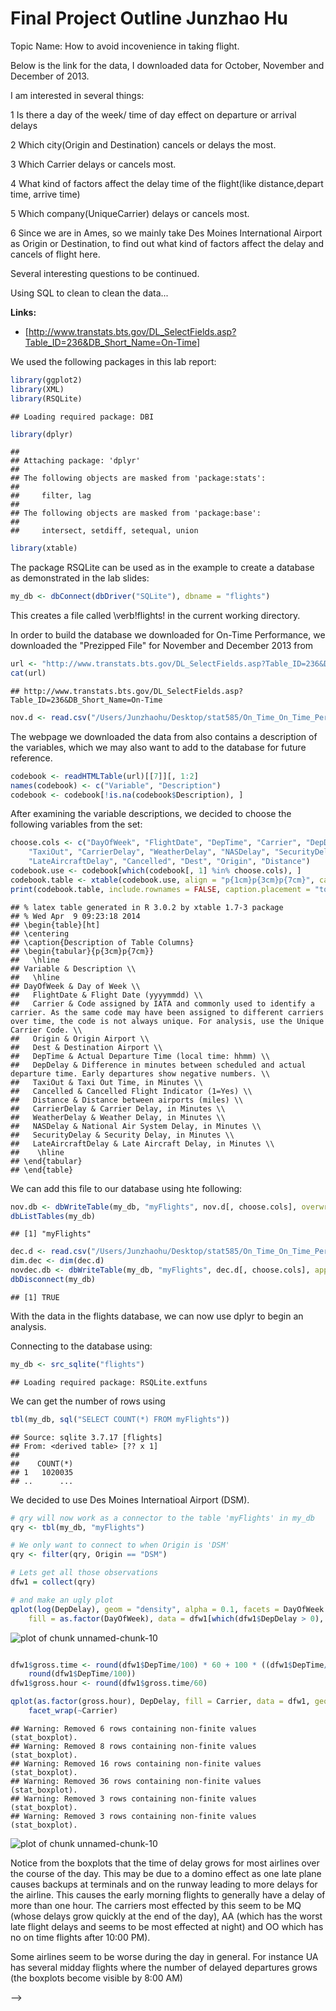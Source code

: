Final Project Outline  Junzhao Hu
========================================================
Topic Name: How to avoid incovenience in taking flight.

Below is the link for the data, I downloaded data for October, November and December of 2013.

I am interested in several things:

1 Is there a day of the week/ time of day effect on departure or arrival delays

2 Which city(Origin and Destination) cancels or delays the most.

3 Which Carrier delays or cancels most.

4 What kind of factors affect the delay time of the flight(like distance,depart time, arrive time)

5 Which company(UniqueCarrier) delays or cancels most.

6 Since we are in Ames, so we mainly take Des Moines International Airport as Origin or Destination, to find out
what kind of factors affect the delay and cancels of flight here.

Several interesting questions to be continued.

Using SQL to clean to clean the data...

**Links:**
* [http://www.transtats.bts.gov/DL_SelectFields.asp?Table_ID=236&DB_Short_Name=On-Time]

We used the following packages in this lab report:

```r
library(ggplot2)
library(XML)
library(RSQLite)
```

```
## Loading required package: DBI
```

```r
library(dplyr)
```

```
## 
## Attaching package: 'dplyr'
## 
## The following objects are masked from 'package:stats':
## 
##     filter, lag
## 
## The following objects are masked from 'package:base':
## 
##     intersect, setdiff, setequal, union
```

```r
library(xtable)
```


The package RSQLite can be used as in the example to create
a database as demonstrated in the lab slides:


```r
my_db <- dbConnect(dbDriver("SQLite"), dbname = "flights")
```

This creates a file called \verb!flights! in the current working directory.


In order to build the database we downloaded for On-Time Performance,
we downloaded the "Prezipped File" for November and December 2013 from


```r
url <- "http://www.transtats.bts.gov/DL_SelectFields.asp?Table_ID=236&DB_Short_Name=On-Time"
cat(url)
```

```
## http://www.transtats.bts.gov/DL_SelectFields.asp?Table_ID=236&DB_Short_Name=On-Time
```

```r
nov.d <- read.csv("/Users/Junzhaohu/Desktop/stat585/On_Time_On_Time_Performance_2013_11/11.csv")
```


The webpage we downloaded the data from also contains a 
description of the variables, which we may also want to add to the database for 
future reference.

```r
codebook <- readHTMLTable(url)[[7]][, 1:2]
names(codebook) <- c("Variable", "Description")
codebook <- codebook[!is.na(codebook$Description), ]
```

After examining the variable descriptions, we decided to 
choose the following variables from the set:

```r
choose.cols <- c("DayOfWeek", "FlightDate", "DepTime", "Carrier", "DepDelay", 
    "TaxiOut", "CarrierDelay", "WeatherDelay", "NASDelay", "SecurityDelay", 
    "LateAircraftDelay", "Cancelled", "Dest", "Origin", "Distance")
codebook.use <- codebook[which(codebook[, 1] %in% choose.cols), ]
codebook.table <- xtable(codebook.use, align = "p{1cm}p{3cm}p{7cm}", caption = "Description of Table Columns")
print(codebook.table, include.rownames = FALSE, caption.placement = "top")
```

```
## % latex table generated in R 3.0.2 by xtable 1.7-3 package
## % Wed Apr  9 09:23:18 2014
## \begin{table}[ht]
## \centering
## \caption{Description of Table Columns} 
## \begin{tabular}{p{3cm}p{7cm}}
##   \hline
## Variable & Description \\ 
##   \hline
## DayOfWeek & Day of Week \\ 
##   FlightDate & Flight Date (yyyymmdd) \\ 
##   Carrier & Code assigned by IATA and commonly used to identify a carrier. As the same code may have been assigned to different carriers over time, the code is not always unique. For analysis, use the Unique Carrier Code. \\ 
##   Origin & Origin Airport \\ 
##   Dest & Destination Airport \\ 
##   DepTime & Actual Departure Time (local time: hhmm) \\ 
##   DepDelay & Difference in minutes between scheduled and actual departure time. Early departures show negative numbers. \\ 
##   TaxiOut & Taxi Out Time, in Minutes \\ 
##   Cancelled & Cancelled Flight Indicator (1=Yes) \\ 
##   Distance & Distance between airports (miles) \\ 
##   CarrierDelay & Carrier Delay, in Minutes \\ 
##   WeatherDelay & Weather Delay, in Minutes \\ 
##   NASDelay & National Air System Delay, in Minutes \\ 
##   SecurityDelay & Security Delay, in Minutes \\ 
##   LateAircraftDelay & Late Aircraft Delay, in Minutes \\ 
##    \hline
## \end{tabular}
## \end{table}
```

We can add this file to our database using hte following:

```r
nov.db <- dbWriteTable(my_db, "myFlights", nov.d[, choose.cols], overwrite = TRUE)
dbListTables(my_db)
```

```
## [1] "myFlights"
```


```r
dec.d <- read.csv("/Users/Junzhaohu/Desktop/stat585/On_Time_On_Time_Performance_2013_12/12.csv")
dim.dec <- dim(dec.d)
novdec.db <- dbWriteTable(my_db, "myFlights", dec.d[, choose.cols], append = TRUE)
dbDisconnect(my_db)
```

```
## [1] TRUE
```


With the data in the flights database, we can now use dplyr to 
begin an analysis.

Connecting to the database using:


```r
my_db <- src_sqlite("flights")
```

```
## Loading required package: RSQLite.extfuns
```

We can get the number of rows using 

```r
tbl(my_db, sql("SELECT COUNT(*) FROM myFlights"))
```

```
## Source: sqlite 3.7.17 [flights]
## From: <derived table> [?? x 1]
## 
##    COUNT(*)
## 1   1020035
## ..      ...
```


We decided to use Des Moines Internatioal Airport (DSM). 

```r
# qry will now work as a connector to the table 'myFlights' in my_db
qry <- tbl(my_db, "myFlights")

# We only want to connect to when Origin is 'DSM'
qry <- filter(qry, Origin == "DSM")

# Lets get all those observations
dfw1 = collect(qry)

# and make an ugly plot
qplot(log(DepDelay), geom = "density", alpha = 0.1, facets = DayOfWeek ~ ., 
    fill = as.factor(DayOfWeek), data = dfw1[which(dfw1$DepDelay > 0), ])
```

![plot of chunk unnamed-chunk-10](figure/unnamed-chunk-101.png) 

```r

dfw1$gross.time <- round(dfw1$DepTime/100) * 60 + 100 * ((dfw1$DepTime/100) - 
    round(dfw1$DepTime/100))
dfw1$gross.hour <- round(dfw1$gross.time/60)

qplot(as.factor(gross.hour), DepDelay, fill = Carrier, data = dfw1, geom = "boxplot") + 
    facet_wrap(~Carrier)
```

```
## Warning: Removed 6 rows containing non-finite values (stat_boxplot).
## Warning: Removed 8 rows containing non-finite values (stat_boxplot).
## Warning: Removed 16 rows containing non-finite values (stat_boxplot).
## Warning: Removed 36 rows containing non-finite values (stat_boxplot).
## Warning: Removed 3 rows containing non-finite values (stat_boxplot).
## Warning: Removed 3 rows containing non-finite values (stat_boxplot).
```

![plot of chunk unnamed-chunk-10](figure/unnamed-chunk-102.png) 

Notice from the boxplots that the time of delay grows for 
most airlines over the course
of the day. This may be due to a domino effect as one late 
plane causes backups at terminals
and on the runway leading to more delays for the airline.
This causes the early morning flights to generally have a delay of more than one hour.
The carriers most effected by this seem to be MQ (whose delays grow quickly at the end of the day),
AA (which has the worst late flight delays and seems to be most effected at night)
and OO which has no on time flights after 10:00 PM).

Some airlines seem to be worse during the day in general. For instance UA has 
several midday flights where the number of delayed departures grows (the boxplots 
become visible by 8:00 AM) 





 -->
